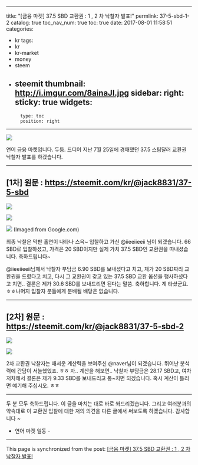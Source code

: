 
---
title: "[금융 마켓] 37.5 SBD 교환권 : 1 , 2 차 낙찰자 발표!"
permlink: 37-5-sbd-1-2
catalog: true
toc_nav_num: true
toc: true
date: 2017-08-01 11:58:51
categories:
- kr
tags:
- kr
- kr-market
- money
- steem
- steemit
thumbnail: http://i.imgur.com/8ainaJl.jpg
sidebar:
    right:
        sticky: true
widgets:
    -
        type: toc
        position: right
---


![](http://i.imgur.com/8ainaJl.jpg)

연어 금융 마켓입니다. 두둥. 드디어 지난 7월 25일에 경매했던 37.5 스팀달러 교환권 낙찰자 발표를 하겠습니다.

---

[1차] 원문 : https://steemit.com/kr/@jack8831/37-5-sbd
--

![](http://i.imgur.com/XT9bvaU.png)

![](http://i.imgur.com/3FVp9bu.png)

![](http://i.imgur.com/PjWjQAd.jpg)
(Imaged from Google.com)

최종 낙찰은 막판 홀연이 나타나 스윽~ 입찰하고 가신 @iieeiieeii 님이 되겠습니다. 66 SBD로 입찰하셨고, 가격은 20 SBD이지만 실제 가치 37.5 SBD인 교환권을 따내셨습니다. 축하드립니다~

@iieeiieeii님께서 낙찰자 부담금 6.90 SBD를 보내셨다고 치고, 제가 20 SBD짜리 교환권을 드렸다고 치고, 다시 그 교환권이 갖고 있는 37.5 SBD 교환 옵션을 행사하셨다고 치면.. 결론은 제가 30.6 SBD를 보내드리면 된다는 말씀. 축하합니다. 계 타셨군요. ㅎㅎ나머지 입찰자 분들에게 분배될 배당은 없습니다. 

---

[2차] 원문 : https://steemit.com/kr/@jack8831/37-5-sbd-2
--

![](http://i.imgur.com/W2IeOVX.jpg)

![](http://i.imgur.com/QeO2oeD.jpg)

2차 교환권 낙찰자는 매서운 계산력을 보여주신 @naver님이 되겠습니다. 뛰어난 분석력에 간담이 서늘했었죠. ㅎㅎ 자.. 계산을 해보면.. 낙찰자 부담금은 28.17 SBD고, 여차저차해서 결론은 제가 9.33 SBD를 보내드리고 퉁~치면 되겠습니다. 혹시 계산이 틀리면 얘기해 주십시오. ㅎㅎ

---

두 분 모두 축하드립니다. 이 글을 마치는 대로 바로 쏴드리겠습니다. 그리고 여러분과의 약속대로 이 교환권 입찰에 대한 저의 의견을 다른 글에서 써보도록 하겠습니다. 감사합니다 ~ 

- 연어 마켓 일동 -

- - -

This page is synchronized from the post: [[금융 마켓] 37.5 SBD 교환권 : 1 , 2 차 낙찰자 발표!](https://steemit.com/@jack8831/37-5-sbd-1-2)

